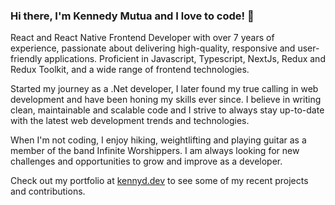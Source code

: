 ### Hi there, I'm Kennedy Mutua and I love to code! 👋


React and React Native Frontend Developer with over 7 years of experience, passionate about delivering high-quality, responsive and user-friendly applications. Proficient in Javascript, Typescript, NextJs, Redux and Redux Toolkit, and a wide range of frontend technologies.

Started my journey as a .Net developer, I later found my true calling in web development and have been honing my skills ever since. I believe in writing clean, maintainable and scalable code and I strive to always stay up-to-date with the latest web development trends and technologies.

When I'm not coding, I enjoy hiking, weightlifting and playing guitar as a member of the band Infinite Worshippers. I am always looking for new challenges and opportunities to grow and improve as a developer.

Check out my portfolio at [kennyd.dev](https://kennyd.dev) to see some of my recent projects and contributions.


<!--
**alphakex2/alphakex2** is a ✨ _special_ ✨ repository because its `README.md` (this file) appears on your GitHub profile.

Here are some ideas to get you started:

- 🔭 I’m currently working on ...
- 🌱 I’m currently learning ...
- 👯 I’m looking to collaborate on ...
- 🤔 I’m looking for help with ...
- 💬 Ask me about ...
- 📫 How to reach me: ...
- 😄 Pronouns: ...
- ⚡ Fun fact: ...
-->
